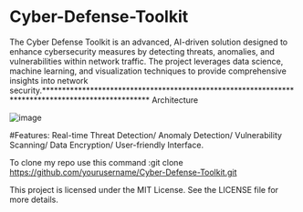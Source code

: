 # Cyber-Defense-Toolkit

The Cyber Defense Toolkit is an advanced, AI-driven solution designed to enhance cybersecurity measures by detecting threats, anomalies, and vulnerabilities within network traffic. The project leverages data science, machine learning, and visualization techniques to provide comprehensive insights into network security.**************************************************************************************************
Architecture 

![image](https://github.com/user-attachments/assets/91374275-73b2-40a2-ac80-cfae55675a64)


#Features:
Real-time Threat Detection/
Anomaly Detection/
Vulnerability Scanning/
Data Encryption/
User-friendly Interface.

To clone my repo use this command :git clone https://github.com/yourusername/Cyber-Defense-Toolkit.git

This project is licensed under the MIT License. See the LICENSE file for more details.


